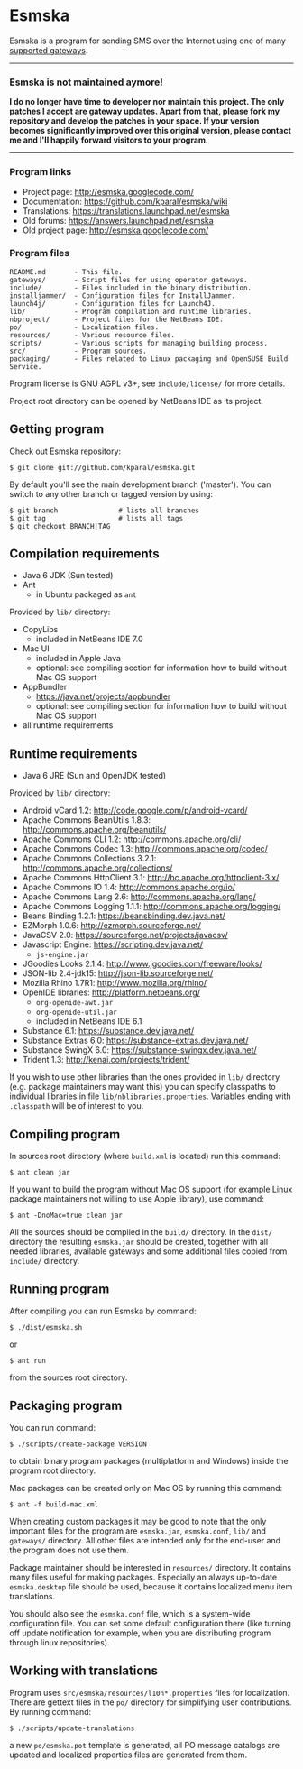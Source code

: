 Esmska
======

Esmska is a program for sending SMS over the Internet using one of many
[supported gateways](https://github.com/kparal/esmska/wiki/Gateways).

---------------------------------------------------------------------

### Esmska is not maintained aymore!

**I do no longer have time to developer nor maintain this project. The only
patches I accept are gateway updates. Apart from that, please fork my
repository and develop the patches in your space. If your version becomes
significantly improved over this original version, please contact me and
I'll happily forward visitors to your program.**

---------------------------------------------------------------------

### Program links
* Project page: http://esmska.googlecode.com/
* Documentation: https://github.com/kparal/esmska/wiki
* Translations: https://translations.launchpad.net/esmska
* Old forums: https://answers.launchpad.net/esmska
* Old project page: http://esmska.googlecode.com/

### Program files
```
README.md       - This file.
gateways/       - Script files for using operator gateways.
include/        - Files included in the binary distribution.
installjammer/  - Configuration files for InstallJammer.
launch4j/       - Configuration files for Launch4J.
lib/            - Program compilation and runtime libraries.
nbproject/      - Project files for the NetBeans IDE.
po/             - Localization files.
resources/      - Various resource files.
scripts/        - Various scripts for managing building process.
src/            - Program sources.
packaging/      - Files related to Linux packaging and OpenSUSE Build Service.
```

Program license is GNU AGPL v3+, see `include/license/` for more details.

Project root directory can be opened by NetBeans IDE as its project.


Getting program
---------------

Check out Esmska repository:

```
$ git clone git://github.com/kparal/esmska.git
```

By default you'll see the main development branch ('master'). You can switch
to any other branch or tagged version by using:

```
$ git branch               # lists all branches
$ git tag                  # lists all tags
$ git checkout BRANCH|TAG
```

Compilation requirements
------------------------

 * Java 6 JDK (Sun tested)
 * Ant
   * in Ubuntu packaged as `ant`

Provided by `lib/` directory:
 * CopyLibs
   * included in NetBeans IDE 7.0
 * Mac UI
   * included in Apple Java
   * optional: see compiling section for information how to build without Mac OS
   support
 * AppBundler
   * https://java.net/projects/appbundler
   * optional: see compiling section for information how to build without Mac OS
   support
 * all runtime requirements


Runtime requirements
--------------------

 * Java 6 JRE (Sun and OpenJDK tested)

Provided by `lib/` directory:
 * Android vCard 1.2: http://code.google.com/p/android-vcard/
 * Apache Commons BeanUtils 1.8.3: http://commons.apache.org/beanutils/
 * Apache Commons CLI 1.2: http://commons.apache.org/cli/
 * Apache Commons Codec 1.3: http://commons.apache.org/codec/
 * Apache Commons Collections 3.2.1: http://commons.apache.org/collections/
 * Apache Commons HttpClient 3.1: http://hc.apache.org/httpclient-3.x/
 * Apache Commons IO 1.4: http://commons.apache.org/io/
 * Apache Commons Lang 2.6: http://commons.apache.org/lang/
 * Apache Commons Logging 1.1.1: http://commons.apache.org/logging/
 * Beans Binding 1.2.1: https://beansbinding.dev.java.net/
 * EZMorph 1.0.6: http://ezmorph.sourceforge.net/
 * JavaCSV 2.0: https://sourceforge.net/projects/javacsv/
 * Javascript Engine: https://scripting.dev.java.net/
   * `js-engine.jar`
 * JGoodies Looks 2.1.4: http://www.jgoodies.com/freeware/looks/
 * JSON-lib 2.4-jdk15: http://json-lib.sourceforge.net/
 * Mozilla Rhino 1.7R1: http://www.mozilla.org/rhino/
 * OpenIDE libraries: http://platform.netbeans.org/
   * `org-openide-awt.jar`
   * `org-openide-util.jar`
   * included in NetBeans IDE 6.1
 * Substance 6.1: https://substance.dev.java.net/
 * Substance Extras 6.0: https://substance-extras.dev.java.net/
 * Substance SwingX 6.0: https://substance-swingx.dev.java.net/
 * Trident 1.3: http://kenai.com/projects/trident/

If you wish to use other libraries than the ones provided in `lib/` directory
(e.g. package maintainers may want this) you can specify classpaths to
individual libraries in file `lib/nblibraries.properties`. Variables ending
with `.classpath` will be of interest to you.


Compiling program
-----------------

In sources root directory (where `build.xml` is located) run this command:

```
$ ant clean jar
```

If you want to build the program without Mac OS support (for example Linux
package maintainers not willing to use Apple library), use command:

```
$ ant -DnoMac=true clean jar
```

All the sources should be compiled in the `build/` directory. In the `dist/`
directory the resulting `esmska.jar` should be created, together with all needed
libraries, available gateways and some additional files copied from `include/`
directory.


Running program
---------------

After compiling you can run Esmska by command:

```
$ ./dist/esmska.sh
```

or

```
$ ant run
```

from the sources root directory.


Packaging program
-----------------

You can run command:

```
$ ./scripts/create-package VERSION
```

to obtain binary program packages (multiplatform and Windows) inside the program
root directory.

Mac packages can be created only on Mac OS by running this command:

```
$ ant -f build-mac.xml
```

When creating custom packages it may be good to note that the only important
files for the program are `esmska.jar`, `esmska.conf`, `lib/` and `gateways/`
directory. All other files are intended only for the end-user and the program
does not use them.

Package maintainer should be interested in `resources/` directory. It contains
many files useful for making packages. Especially an always up-to-date
`esmska.desktop` file should be used, because it contains localized menu item
translations.

You should also see the `esmska.conf` file, which is a system-wide configuration
file. You can set some default configuration there (like turning off update
notification for example, when you are distributing program through linux
repositories).


Working with translations
-------------------------

Program uses `src/esmska/resources/l10n*.properties` files for localization.
There are gettext files in the `po/` directory for simplifying user contributions.
By running command:

```
$ ./scripts/update-translations
```

a new `po/esmska.pot` template is generated, all PO message catalogs are updated
and localized properties files are generated from them.
